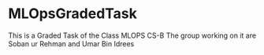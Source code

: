 # MLOpsGradedTask
This is a Graded Task of the Class MLOPS CS-B The group working on it are Soban ur Rehman and Umar Bin Idrees
